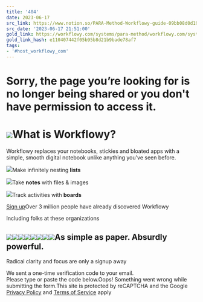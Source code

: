 ```yaml
---
title: '404'
date: 2023-06-17
src_link: https://www.notion.so/PARA-Method-Workflowy-guide-09bb08d0d19a43569bbafe805c7ae5eb
src_date: '2023-06-17 21:51:00'
gold_link: https://workflowy.com/systems/para-method/workflowy.com/systems/para-method/
gold_link_hash: e110407442f05b95b8d21b9bade78af7
tags:
- '#host_workflowy_com'
---
```


Sorry, the page you’re looking for is no longer being shared or you don't have permission to access it.
=======================================================================================================

[![](https://assets-global.website-files.com/5fd91be1f828cf2dfee59347/60491685bf5ce32e31ad830a_down%20arow.svg)](#what-is-workflowy)What is Workflowy?
==================

Workflowy replaces your notebooks, stickies and bloated apps with a simple, smooth digital notebook unlike anything you’ve seen before.

![](https://assets-global.website-files.com/5fd91be1f828cf2dfee59347/616706fd37d50469af331d9a_lists.svg)Make infinitely nesting **lists**

![](https://assets-global.website-files.com/5fd91be1f828cf2dfee59347/61670705ac4ebb7076e32551_notes.svg)Take **notes** with files & images

![](https://assets-global.website-files.com/5fd91be1f828cf2dfee59347/6167070cbfbcc93484ff670f_boards.svg)Track activities with **boards**

[Sign up](/signup)Over 3 million people have already discovered Workflowy

Including folks at these organizations

![](https://assets-global.website-files.com/5fd91be1f828cf2dfee59347/615b75f5e173c613813310ca_mit.svg)![](https://assets-global.website-files.com/5fd91be1f828cf2dfee59347/615b75fc2ab6690062621f60_google.svg)![](https://assets-global.website-files.com/5fd91be1f828cf2dfee59347/615b76034c4dbc5691494b58_spotify.svg)![](https://assets-global.website-files.com/5fd91be1f828cf2dfee59347/615b760a9805af903a5e13be_amazon.svg)![](https://assets-global.website-files.com/5fd91be1f828cf2dfee59347/615b7619ea0efa2817e1cb18_apple.svg)![](https://assets-global.website-files.com/5fd91be1f828cf2dfee59347/615b7621aebb01657de705d7_stanford.svg)![](https://assets-global.website-files.com/5fd91be1f828cf2dfee59347/615b7627080fed22172142c7_twitter.svg)![](https://assets-global.website-files.com/5fd91be1f828cf2dfee59347/615b762d9805af22d35e13c7_berkeley.svg)As simple as paper. Absurdly powerful.
--------------------------------------

Radical clarity and focus are only a signup away

We sent a one-time verification code to your email.  
Please type or paste the code below.Oops! Something went wrong while submitting the form.This site is protected by reCAPTCHA and the Google [Privacy Policy](https://policies.google.com/privacy) and [Terms of Service](https://policies.google.com/terms) apply
